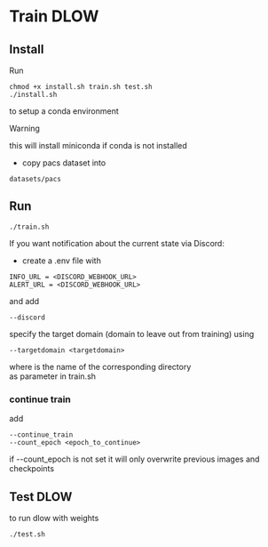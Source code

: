 # Train DLOW

## Install
Run
``` shell
chmod +x install.sh train.sh test.sh
./install.sh
```
to setup a conda environment
> [!WARNING]
> this will install miniconda if conda is not installed

- copy pacs dataset into 

```
datasets/pacs
```


## Run
``` shell
./train.sh
```
If you want notification about the current state via Discord: 
- create a .env file with
```
INFO_URL = <DISCORD_WEBHOOK_URL>
ALERT_URL = <DISCORD_WEBHOOK_URL>
```
and add
```
--discord
```
specify the target domain (domain to leave out from training) using
```
--targetdomain <targetdomain>
```
where <targetdomain> is the name of the corresponding directory\
as parameter in train.sh

### continue train
add
```
--continue_train
--count_epoch <epoch_to_continue>
```
if --count_epoch is not set it will only overwrite previous images and checkpoints

## Test DLOW

to run dlow with weights 
``` shell
./test.sh
```

